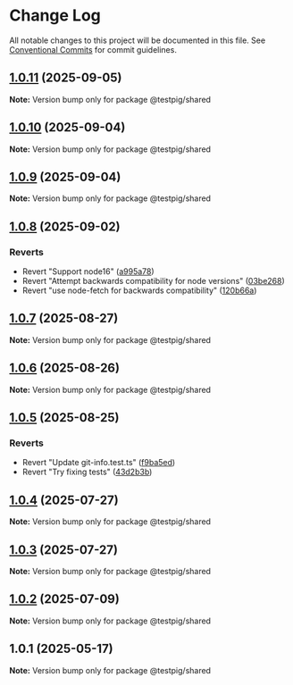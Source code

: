 # Change Log

All notable changes to this project will be documented in this file.
See [Conventional Commits](https://conventionalcommits.org) for commit guidelines.

## [1.0.11](https://github.com/testpig-io/node-reporters/compare/@testpig/shared@1.0.10...@testpig/shared@1.0.11) (2025-09-05)

**Note:** Version bump only for package @testpig/shared





## [1.0.10](https://github.com/testpig-io/node-reporters/compare/@testpig/shared@1.0.9...@testpig/shared@1.0.10) (2025-09-04)

**Note:** Version bump only for package @testpig/shared





## [1.0.9](https://github.com/testpig-io/node-reporters/compare/@testpig/shared@1.0.8...@testpig/shared@1.0.9) (2025-09-04)

**Note:** Version bump only for package @testpig/shared





## [1.0.8](https://github.com/testpig-io/node-reporters/compare/@testpig/shared@1.0.7...@testpig/shared@1.0.8) (2025-09-02)


### Reverts

* Revert "Support node16" ([a995a78](https://github.com/testpig-io/node-reporters/commit/a995a78ff08598b49d12988630e8f795f272b8e9))
* Revert "Attempt backwards compatibility for node versions" ([03be268](https://github.com/testpig-io/node-reporters/commit/03be268a95b5152b1a8896900c3c6552f8beb308))
* Revert "use node-fetch for backwards compatibility" ([120b66a](https://github.com/testpig-io/node-reporters/commit/120b66aec4a29e451863b50ebabd5c7a9e28b2eb))





## [1.0.7](https://github.com/testpig-io/node-reporters/compare/@testpig/shared@1.0.6...@testpig/shared@1.0.7) (2025-08-27)

**Note:** Version bump only for package @testpig/shared





## [1.0.6](https://github.com/testpig-io/node-reporters/compare/@testpig/shared@1.0.5...@testpig/shared@1.0.6) (2025-08-26)

**Note:** Version bump only for package @testpig/shared





## [1.0.5](https://github.com/testpig-io/node-reporters/compare/@testpig/shared@1.0.4...@testpig/shared@1.0.5) (2025-08-25)


### Reverts

* Revert "Update git-info.test.ts" ([f9ba5ed](https://github.com/testpig-io/node-reporters/commit/f9ba5ed09ed5aac4fec59ba0d41fb089c6754f1b))
* Revert "Try fixing tests" ([43d2b3b](https://github.com/testpig-io/node-reporters/commit/43d2b3be2046b240372e0b167e4fb08d24486f95))





## [1.0.4](https://github.com/testpig-io/node-reporters/compare/@testpig/shared@1.0.2...@testpig/shared@1.0.4) (2025-07-27)

**Note:** Version bump only for package @testpig/shared





## [1.0.3](https://github.com/testpig-io/node-reporters/compare/@testpig/shared@1.0.2...@testpig/shared@1.0.3) (2025-07-27)

**Note:** Version bump only for package @testpig/shared





## [1.0.2](https://github.com/testpig-io/node-reporters/compare/@testpig/shared@1.0.1...@testpig/shared@1.0.2) (2025-07-09)

**Note:** Version bump only for package @testpig/shared





## 1.0.1 (2025-05-17)

**Note:** Version bump only for package @testpig/shared
